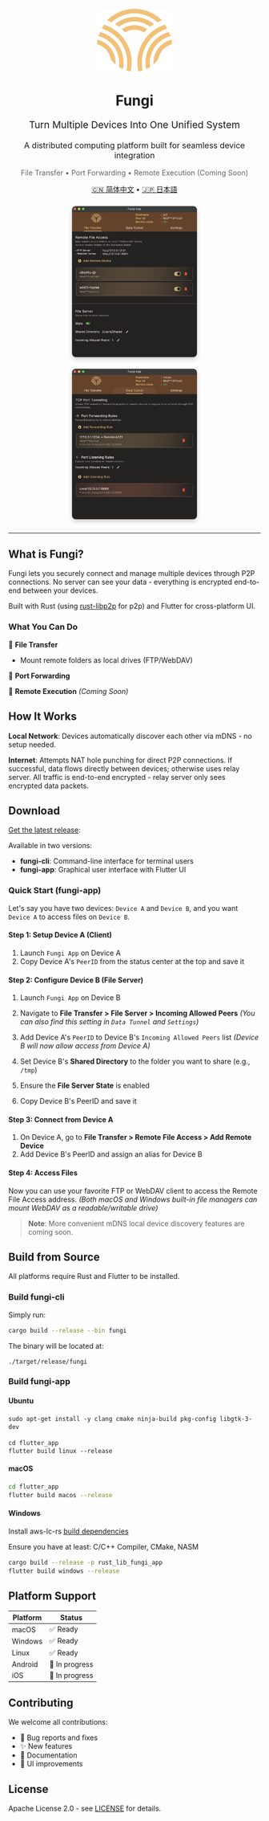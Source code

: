 <h1 align="center">
  <br>
  <a href="https://github.com/enbop/fungi"><img src="https://raw.githubusercontent.com/enbop/fungi/master/assets/FullLogo_Transparent_NoBuffer.png" alt="Fungi logo" title="Fungi logo" width="150"></a>
  <br>
  <br>
  Fungi
  <br>
</h1>

<p align="center" style="font-size: 1.2rem;">Turn Multiple Devices Into One Unified System</p>
<p align="center" style="font-size: 1rem;">A distributed computing platform built for seamless device integration</p>
<p align="center" style="font-size: 0.9rem; color: #666;">File Transfer • Port Forwarding • Remote Execution (Coming Soon)</p>

<p align="center">
  <a href="docs/README_zh.md">🇨🇳 简体中文</a> •
  <a href="docs/README_ja.md">🇯🇵 日本語</a>
</p>

<div align="center">
  <img src="assets/fungi-home-file-transfer.png" alt="File Transfer Interface" width="250" style="margin: 10px; border-radius: 8px; box-shadow: 0 4px 8px rgba(0,0,0,0.2);">
  <img src="assets/fungi-data-tunnel.png" alt="Data Tunnel Interface" width="250" style="margin: 10px; border-radius: 8px; box-shadow: 0 4px 8px rgba(0,0,0,0.2);">
</div>

<hr/>

## What is Fungi?

Fungi lets you securely connect and manage multiple devices through P2P connections. No server can see your data - everything is encrypted end-to-end between your devices.

Built with Rust (using [rust-libp2p](https://github.com/libp2p/rust-libp2p) for p2p) and Flutter for cross-platform UI.

### What You Can Do

📁 **File Transfer**
- Mount remote folders as local drives (FTP/WebDAV)

🔗 **Port Forwarding** 

🔮 **Remote Execution** *(Coming Soon)*

## How It Works

**Local Network**: Devices automatically discover each other via mDNS - no setup needed.

**Internet**: Attempts NAT hole punching for direct P2P connections. If successful, data flows directly between devices; otherwise uses relay server. All traffic is end-to-end encrypted - relay server only sees encrypted data packets.

## Download
[Get the latest release](https://github.com/enbop/fungi/releases):

Available in two versions:
- **fungi-cli**: Command-line interface for terminal users
- **fungi-app**: Graphical user interface with Flutter UI

### Quick Start (fungi-app)

Let's say you have two devices: `Device A` and `Device B`, and you want `Device A` to access files on `Device B`.

#### Step 1: Setup Device A (Client)
1. Launch `Fungi App` on Device A
2. Copy Device A's `PeerID` from the status center at the top and save it

#### Step 2: Configure Device B (File Server)
1. Launch `Fungi App` on Device B
2. Navigate to **File Transfer > File Server > Incoming Allowed Peers**
   *(You can also find this setting in `Data Tunnel` and `Settings`)*
3. Add Device A's `PeerID` to Device B's `Incoming Allowed Peers` list
   *(Device B will now allow access from Device A)*

4. Set Device B's **Shared Directory** to the folder you want to share (e.g., `/tmp`)
5. Ensure the **File Server State** is enabled
6. Copy Device B's PeerID and save it

#### Step 3: Connect from Device A
1. On Device A, go to **File Transfer > Remote File Access > Add Remote Device**
2. Add Device B's PeerID and assign an alias for Device B

#### Step 4: Access Files
Now you can use your favorite FTP or WebDAV client to access the Remote File Access address. 
*(Both macOS and Windows built-in file managers can mount WebDAV as a readable/writable drive)*

> **Note**: More convenient mDNS local device discovery features are coming soon.

## Build from Source

All platforms require Rust and Flutter to be installed.

### Build fungi-cli

Simply run:
```bash
cargo build --release --bin fungi
```
The binary will be located at:
```
./target/release/fungi
```

### Build fungi-app

#### Ubuntu
```
sudo apt-get install -y clang cmake ninja-build pkg-config libgtk-3-dev

cd flutter_app
flutter build linux --release
```

#### macOS
```bash
cd flutter_app
flutter build macos --release
```

#### Windows

Install aws-lc-rs [build dependencies](https://aws.github.io/aws-lc-rs/requirements/windows.html)

Ensure you have at least: C/C++ Compiler, CMake, NASM

```bash
cargo build --release -p rust_lib_fungi_app
flutter build windows --release
```

## Platform Support

| Platform | Status |
|----------|--------|
| macOS    | ✅ Ready |
| Windows  | ✅ Ready |
| Linux    | ✅ Ready |
| Android  | 🚧 In progress |
| iOS      | 🚧 In progress |

## Contributing

We welcome all contributions:
- 🐛 Bug reports and fixes
- ✨ New features
- 📖 Documentation
- 🎨 UI improvements

## License

Apache License 2.0 - see [LICENSE](LICENSE) for details.
